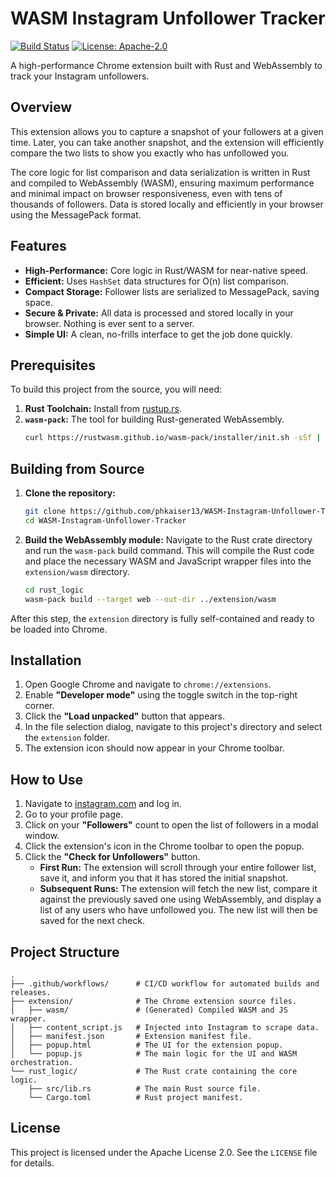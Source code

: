 <!--
/* Copyright (C) 2025 Pedro Henrique / phkaiser13
* File: README.md
* Description: Main documentation for the WASM Instagram Unfollower Tracker project.
* It provides an overview, feature list, and detailed instructions for building,
* installing, and using the extension.
* SPDX-License-Identifier: Apache-2.0 */
-->

# WASM Instagram Unfollower Tracker

[![Build Status](https://github.com/phkaiser13/WASM-Instagram-Unfollower-Tracker/actions/workflows/build-release.yml/badge.svg)](https://github.com/phkaiser13/WASM-Instagram-Unfollower-Tracker/actions/workflows/build-release.yml)
[![License: Apache-2.0](https://img.shields.io/badge/License-Apache%202.0-blue.svg)](https://opensource.org/licenses/Apache-2.0)

A high-performance Chrome extension built with Rust and WebAssembly to track your Instagram unfollowers.

## Overview

This extension allows you to capture a snapshot of your followers at a given time. Later, you can take another snapshot, and the extension will efficiently compare the two lists to show you exactly who has unfollowed you.

The core logic for list comparison and data serialization is written in Rust and compiled to WebAssembly (WASM), ensuring maximum performance and minimal impact on browser responsiveness, even with tens of thousands of followers. Data is stored locally and efficiently in your browser using the MessagePack format.

## Features

-   **High-Performance:** Core logic in Rust/WASM for near-native speed.
-   **Efficient:** Uses `HashSet` data structures for O(n) list comparison.
-   **Compact Storage:** Follower lists are serialized to MessagePack, saving space.
-   **Secure & Private:** All data is processed and stored locally in your browser. Nothing is ever sent to a server.
-   **Simple UI:** A clean, no-frills interface to get the job done quickly.

## Prerequisites

To build this project from the source, you will need:

1.  **Rust Toolchain:** Install from [rustup.rs](https://rustup.rs/).
2.  **`wasm-pack`:** The tool for building Rust-generated WebAssembly.
    ```bash
    curl https://rustwasm.github.io/wasm-pack/installer/init.sh -sSf | sh
    ```

## Building from Source

1.  **Clone the repository:**
    ```bash
    git clone https://github.com/phkaiser13/WASM-Instagram-Unfollower-Tracker.git
    cd WASM-Instagram-Unfollower-Tracker
    ```

2.  **Build the WebAssembly module:**
    Navigate to the Rust crate directory and run the `wasm-pack` build command. This will compile the Rust code and place the necessary WASM and JavaScript wrapper files into the `extension/wasm` directory.
    ```bash
    cd rust_logic
    wasm-pack build --target web --out-dir ../extension/wasm
    ```

After this step, the `extension` directory is fully self-contained and ready to be loaded into Chrome.

## Installation

1.  Open Google Chrome and navigate to `chrome://extensions`.
2.  Enable **"Developer mode"** using the toggle switch in the top-right corner.
3.  Click the **"Load unpacked"** button that appears.
4.  In the file selection dialog, navigate to this project's directory and select the `extension` folder.
5.  The extension icon should now appear in your Chrome toolbar.

## How to Use

1.  Navigate to [instagram.com](https://www.instagram.com/) and log in.
2.  Go to your profile page.
3.  Click on your **"Followers"** count to open the list of followers in a modal window.
4.  Click the extension's icon in the Chrome toolbar to open the popup.
5.  Click the **"Check for Unfollowers"** button.
    -   **First Run:** The extension will scroll through your entire follower list, save it, and inform you that it has stored the initial snapshot.
    -   **Subsequent Runs:** The extension will fetch the new list, compare it against the previously saved one using WebAssembly, and display a list of any users who have unfollowed you. The new list will then be saved for the next check.

## Project Structure

```
.
├── .github/workflows/      # CI/CD workflow for automated builds and releases.
├── extension/              # The Chrome extension source files.
│   ├── wasm/               # (Generated) Compiled WASM and JS wrapper.
│   ├── content_script.js   # Injected into Instagram to scrape data.
│   ├── manifest.json       # Extension manifest file.
│   ├── popup.html          # The UI for the extension popup.
│   └── popup.js            # The main logic for the UI and WASM orchestration.
└── rust_logic/             # The Rust crate containing the core logic.
    ├── src/lib.rs          # The main Rust source file.
    └── Cargo.toml          # Rust project manifest.
```

## License

This project is licensed under the Apache License 2.0. See the `LICENSE` file for details.
